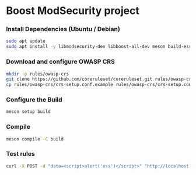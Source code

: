 # Boost ModSecurity project

### Install Dependencies (Ubuntu / Debian)
```bash
sudo apt update
sudo apt install -y libmodsecurity-dev libboost-all-dev meson build-essential
```

### Download and configure OWASP CRS
```bash
mkdir -p rules/owasp-crs
git clone https://github.com/coreruleset/coreruleset.git rules/owasp-crs
cp rules/owasp-crs/crs-setup.conf.example rules/owasp-crs/crs-setup.conf
```

### Configure the Build
```bash
meson setup build
```

### Compile
```bash
meson compile -C build
```

### Test rules
```bash
curl -X POST -d "data=<script>alert('xss')</script>" "http://localhost:8080/"
```